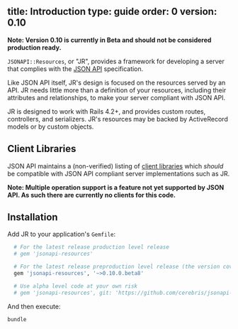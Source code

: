title: Introduction
type: guide
order: 0
version: 0.10
---

**Note: Version 0.10 is currently in Beta and should not be considered production ready.**

`JSONAPI::Resources`, or "JR", provides a framework for developing a server that complies with the [JSON API](http://jsonapi.org/) specification.

Like JSON API itself, JR's design is focused on the resources served by an API. JR needs little more than a definition of your resources, including their attributes and relationships, to make your server compliant with JSON API.

JR is designed to work with Rails 4.2+, and provides custom routes, controllers, and serializers. JR's resources may be backed by ActiveRecord models or by custom objects.

## Client Libraries

JSON API maintains a (non-verified) listing of [client libraries](http://jsonapi.org/implementations/#client-libraries)
which *should* be compatible with JSON API compliant server implementations such as JR.

**Note: Multiple operation support is a feature not yet supported by JSON API. As such there are currently no clients for this code.**

## Installation

Add JR to your application's `Gemfile`:

```ruby
  # For the latest release production level release
  # gem 'jsonapi-resources'

  # For the latest release preproduction level release (the version covered here)
  gem 'jsonapi-resources', '~>0.10.0.beta8'

  # Use alpha level code at your own risk
  # gem 'jsonapi-resources', git: 'https://github.com/cerebris/jsonapi-resources.git', branch: 'master'

```

And then execute:

```bash
bundle
```
